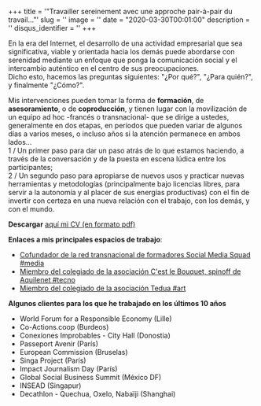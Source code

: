 +++
title = '"Travailler sereinement avec une approche pair-à-pair du travail..."'
slug = ''
image = ''
date = "2020-03-30T00:01:00"
description = ''
disqus_identifier = ''
+++

En la era del Internet, el desarrollo de una actividad empresarial que sea significativa, viable y orientada hacia los demás puede abordarse con serenidad mediante un enfoque que ponga la comunicación social y el intercambio auténtico en el centro de sus preocupaciones.   
Dicho esto, hacemos las preguntas siguientes: "¿Por qué?", "¿Para quién?", y finalmente "¿Cómo?".

Mis intervenciones pueden tomar la forma de **formación**, de **asesoramiento**, o de **coproducción**, y tienen lugar con la movilización de un equipo ad hoc -francés o transnacional- que se dirige a ustedes, generalmente en dos etapas, en períodos que pueden variar de algunos días a varios meses, o incluso años si la atención permanece en ambos lados...  
1 / Un primer paso para dar un paso atrás de lo que estamos haciendo, a través de la conversación y de la puesta en escena lúdica entre los participantes;  
2 / Un segundo paso para apropiarse de nuevos usos y practicar nuevas herramientas y metodologías (principalmente bajo licencias libres, para servir a la autonomía y al placer de sus energías productivas) con el fin de invertir con certeza en una nueva relación con el trabajo, con los demás, y con el mundo.  

**Descargar** [aquí mi CV (en formato pdf)](https://co-actions.coop/wp-content/uploads/2019/08/CV-Habib-Belaribi-2019.pdf)

**Enlaces a mis principales espacios de trabajo**:
- [Cofundador de la red transnacional de formadores Social Media Squad #media](https://www.socialmediasquad.cc/)
- [Miembro del colegiado de la asociación C'est le Bouquet, spinoff de Aquilenet #tecno](https://www.aquilenet.fr/)
- [Miembro del colegiado de la asociación Tedua #art](https://www.association-tedua.fr/0)

**Algunos clientes para los que he trabajado en los últimos 10 años**
- World Forum for a Responsible Economy (Lille)
- Co-Actions.coop (Burdeos)
- Conexiones Improbables - City Hall (Donostia)
- Passeport Avenir (París)
- European Commission (Bruselas)
- Singa Project (París)
- Impact Journalism Day (París)
- Global Social Business Summit (México DF)
- INSEAD (Singapur)
- Decathlon - Quechua, Oxelo, Nabaïji (Shanghai)
